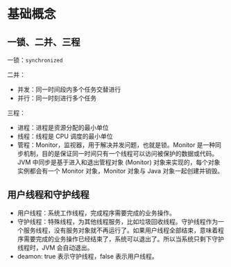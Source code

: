 # 基础概念

## 一锁、二并、三程

一锁：`synchronized`

二并：

- 并发：同一时间段内多个任务交替进行
- 并行：同一时刻进行多个任务

三程：

- 进程：进程是资源分配的最小单位
- 线程：线程是 CPU 调度的最小单位
- 管程：Monitor，监视器，用于解决并发问题，也就是锁。Monitor 是一种同步机制，目的是保证同一时间只有一个线程可以访问被保护的数据或代码。
JVM 中同步是基于进入和退出管程对象 (Monitor) 对象来实现的，每个对象实例都会有一个 Monitor 对象，Monitor 对象与 Java 对象一起创建并销毁。

## 用户线程和守护线程

- 用户线程：系统工作线程，完成程序需要完成的业务操作。
- 守护线程：特殊线程，为其他线程服务，比如垃圾回收线程。守护线程作为一个服务线程，没有服务对象就不再运行了。如果用户线程全部结束，意味着程序需要完成的业务操作已经结束了，系统可以退出了。所以当系统只剩下守护线程时，JVM 会自动退出。
- deamon: true 表示守护线程，false 表示用户线程。
